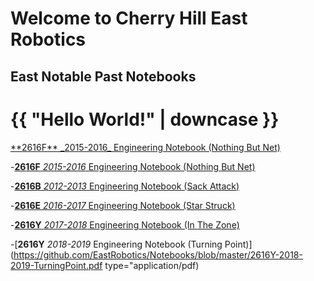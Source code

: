 # Welcome to Cherry Hill East Robotics 



## East Notable Past Notebooks

<head>
    <meta charset="utf-8">
    <title>{{ page.title }}</title>
  </head>
  <body>
    <h1>{{ "Hello World!" | downcase }}</h1>
  </body>
</html>
<a href="https://github.com/EastRobotics/Notebooks/blob/master/2616F-2015-16.pdf" download>**2616F** _2015-2016_ Engineering Notebook (Nothing But Net)</a href>

-[**2616F** _2015-2016_ Engineering Notebook (Nothing But Net)](https://github.com/EastRobotics/Notebooks/blob/master/2616F-2015-16.pdf)

-[**2616B** _2012-2013_ Engineering Notebook (Sack Attack)](https://github.com/EastRobotics/Notebooks/blob/master/2616B-2012-13-BlackTie-EngineeringNotebookCompressed.pdf)

-[**2616E** _2016-2017_ Engineering Notebook (Star Struck)](https://github.com/EastRobotics/Notebooks/blob/master/2616E-Startstruck-2016-2017.pdf)

-[**2616Y** _2017-2018_ Engineering Notebook (In The Zone)](https://github.com/EastRobotics/Notebooks/blob/master/2616Y-2017-2018-InTheZone.pdf)

-[**2616Y** _2018-2019_ Engineering Notebook (Turning Point)](https://github.com/EastRobotics/Notebooks/blob/master/2616Y-2018-2019-TurningPoint.pdf type="application/pdf)<html>
